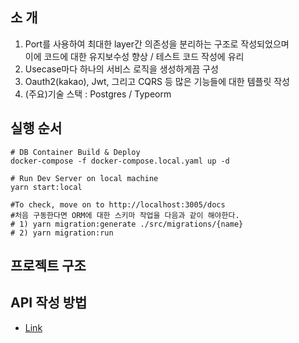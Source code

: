 
## 소 개 
 1) Port를 사용하여 최대한 layer간 의존성을 분리하는 구조로 작성되었으며  
    이에 코드에 대한 유지보수성 향상 / 테스트 코드 작성에 유리
 2) Usecase마다 하나의 서비스 로직을 생성하게끔 구성
 3) Oauth2(kakao), Jwt, 그리고 CQRS 등 많은 기능들에 대한 템플릿 작성
 4) (주요)기술 스택
    : Postgres / Typeorm

 ## 실행 순서 
 ```
 # DB Container Build & Deploy 
 docker-compose -f docker-compose.local.yaml up -d

 # Run Dev Server on local machine
 yarn start:local

 #To check, move on to http://localhost:3005/docs
 #처음 구동한다면 ORM에 대한 스키마 작업을 다음과 같이 해야한다.
 # 1) yarn migration:generate ./src/migrations/{name}
 # 2) yarn migration:run
 ```
 ## 프로젝트 구조
 
 ## API 작성 방법
   - [Link](https://github.com/kanghyungmin/nestjs-ddd/blob/dev/MAKE_LOGIC_API.md)
 
